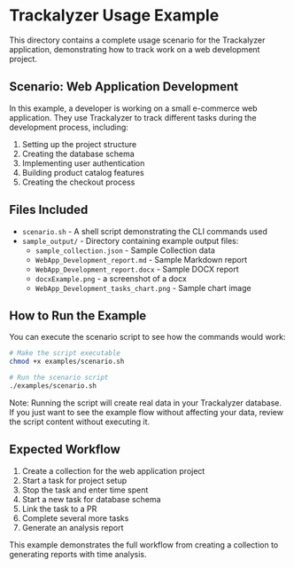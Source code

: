 # Trackalyzer Usage Example

This directory contains a complete usage scenario for the Trackalyzer application, demonstrating how to track work on a web development project.

## Scenario: Web Application Development

In this example, a developer is working on a small e-commerce web application. They use Trackalyzer to track different tasks during the development process, including:

1. Setting up the project structure
2. Creating the database schema
3. Implementing user authentication
4. Building product catalog features
5. Creating the checkout process

## Files Included

- `scenario.sh` - A shell script demonstrating the CLI commands used
- `sample_output/` - Directory containing example output files:
  - `sample_collection.json` - Sample Collection data
  - `WebApp_Development_report.md` - Sample Markdown report
  - `WebApp_Development_report.docx` - Sample DOCX report
  - `docxExample.png` - a screenshot of a docx
  - `WebApp_Development_tasks_chart.png` - Sample chart image

## How to Run the Example

You can execute the scenario script to see how the commands would work:

```bash
# Make the script executable
chmod +x examples/scenario.sh

# Run the scenario script
./examples/scenario.sh
```

Note: Running the script will create real data in your Trackalyzer database. If you just want to see the example flow without affecting your data, review the script content without executing it.

## Expected Workflow

1. Create a collection for the web application project
2. Start a task for project setup
3. Stop the task and enter time spent
4. Start a new task for database schema
5. Link the task to a PR
6. Complete several more tasks
7. Generate an analysis report

This example demonstrates the full workflow from creating a collection to generating reports with time analysis. 
